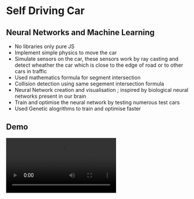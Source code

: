 # Self Driving Car
## Neural Networks and Machine Learning











- No libraries only pure JS
- Implement simple physics to move the car
- Simulate sensors on the car, these sensors work by ray casting and detect wheather the car which is close to the edge of road or to other cars in traffic
- Used mathematics formula for segment intersection
- Collision detection using same segement intersection formula
- Neural Network creation and visualisation ; inspired by biological neural networks present in our brain
- Train and optimise the neural network by testing numerous test cars
- Used Genetic alogrithms to train and optimise faster


## Demo

![](/demo.webm)